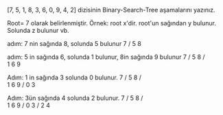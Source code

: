 [7, 5, 1, 8, 3, 6, 0, 9, 4, 2] dizisinin Binary-Search-Tree aşamalarını yazınız.

Root= 7 olarak belirlenmiştir.
Örnek: root x'dir. root'un sağından y bulunur. Solunda z bulunur vb.

adım: 7 nin sağında 8, solunda 5 bulunur
7
/
5 8

adım: 5 in sağında 6, solunda 1 bulunur, 8in sağında 9 bulunur
7
/
5 8
/ \
1 6 9

Adım: 1 in sağında 3 solunda 0 bulunur.
7
/
5 8
/ \
1 6 9
/
0 3

Adım: 3ün sağında 4 solunda 2 bulunur.
7
/
5 8
/ \
1 6 9
/
0 3
/
2 4
